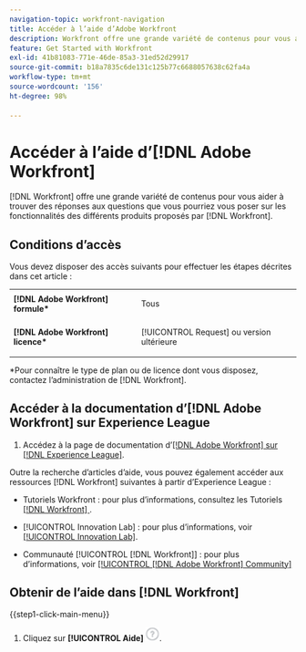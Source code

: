 ```yaml
---
navigation-topic: workfront-navigation
title: Accéder à l’aide d’Adobe Workfront
description: Workfront offre une grande variété de contenus pour vous aider à trouver des réponses aux questions que vous pourriez avoir concernant les fonctionnalités des différents produits offerts par Workfront.
feature: Get Started with Workfront
exl-id: 41b81083-771e-46de-85a3-31ed52d29917
source-git-commit: b18a7835c6de131c125b77c6688057638c62fa4a
workflow-type: tm+mt
source-wordcount: '156'
ht-degree: 98%

---
```


# Accéder à l’aide d’[!DNL Adobe Workfront]

[!DNL Workfront] offre une grande variété de contenus pour vous aider à trouver des réponses aux questions que vous pourriez vous poser sur les fonctionnalités des différents produits proposés par [!DNL Workfront].

## Conditions d’accès

Vous devez disposer des accès suivants pour effectuer les étapes décrites dans cet article :

<table style="table-layout:auto"> 
 <col> 
 </col> 
 <col> 
 </col> 
 <tbody> 
  <tr> 
   <td role="rowheader"><strong>[!DNL Adobe Workfront] formule*</strong></td> 
   <td> <p>Tous</p> </td> 
  </tr> 
  <tr> 
   <td role="rowheader"><strong>[!DNL Adobe Workfront] licence*</strong></td> 
   <td> <p>[!UICONTROL Request] ou version ultérieure</p> </td> 
  </tr> 
 </tbody> 
</table>

&#42;Pour connaître le type de plan ou de licence dont vous disposez, contactez l’administration de [!DNL Workfront].

## Accéder à la documentation d’[!DNL Adobe Workfront] sur Experience League

1. Accédez à la page de documentation d’[[!DNL Adobe Workfront]  sur  [!DNL Experience League]](https://experienceleague.adobe.com/fr/docs/workfront/using/home).

Outre la recherche d’articles d’aide, vous pouvez également accéder aux ressources [!DNL Workfront] suivantes à partir d’Experience League :

* Tutoriels Workfront : pour plus d’informations, consultez les Tutoriels [[!DNL Workfront] &#x200B;](https://experienceleague.adobe.com/fr/docs/workfront-learn/tutorials-workfront/home).

* [!UICONTROL Innovation Lab] : pour plus d’informations, voir [[!UICONTROL Innovation Lab]](https://experienceleaguecommunities.adobe.com/t5/workfront-ideas/idb-p/workfront-ideas?profile.language=fr).
* Communauté [!UICONTROL [!DNL Workfront]] : pour plus d’informations, voir [[!UICONTROL [!DNL Adobe Workfront] Community]](https://experienceleaguecommunities.adobe.com/t5/workfront/ct-p/workfront?profile.language=fr)

## Obtenir de l’aide dans [!DNL Workfront]

{{step1-click-main-menu}}

1. Cliquez sur **[!UICONTROL Aide]** ![Icône d’aide](assets/help-icon.png).
